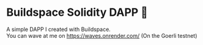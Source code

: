 # Buildspace Solidity DAPP 👋
A simple DAPP I created with Buildspace.\
You can wave at me on https://waves.onrender.com/ (On the Goerli testnet)

